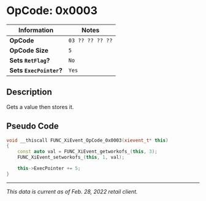# OpCode: 0x0003

| Information               | Notes |
|---                        |---    |
| **OpCode**                | `03 ?? ?? ?? ??` |
| **OpCode Size**           | `5`   |
| **Sets `RetFlag`?**       | `No`  |
| **Sets `ExecPointer`?**   | `Yes` |

## Description

Gets a value then stores it.

## Pseudo Code

```cpp
void __thiscall FUNC_XiEvent_OpCode_0x0003(xievent_t* this)
{
    const auto val = FUNC_XiEvent_getworkofs_(this, 3);
    FUNC_XiEvent_setworkofs_(this, 1, val);

    this->ExecPointer += 5;
}
```

---

_This data is current as of Feb. 28, 2022 retail client._